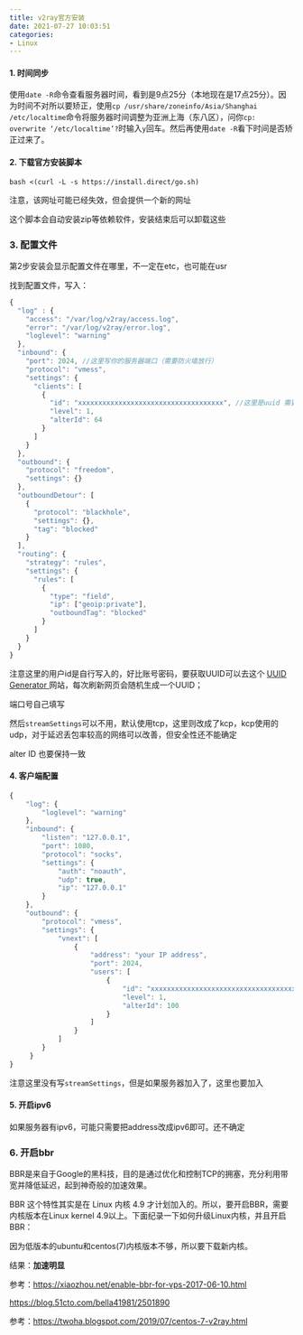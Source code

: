 ```yaml
---
title: v2ray官方安装
date: 2021-07-27 10:03:51
categories:
- Linux
---
```

#### 1. 时间同步

使用`date -R`命令查看服务器时间，看到是9点25分（本地现在是17点25分）。因为时间不对所以要矫正，使用`cp /usr/share/zoneinfo/Asia/Shanghai /etc/localtime`命令将服务器时间调整为亚洲上海（东八区），问你`cp: overwrite ‘/etc/localtime’?`时输入`y`回车。然后再使用`date -R`看下时间是否矫正过来了。

#### 2. 下载官方安装脚本

```shell
bash <(curl -L -s https://install.direct/go.sh)
```

注意，该网址可能已经失效，但会提供一个新的网址

这个脚本会自动安装zip等依赖软件，安装结束后可以卸载这些

### 3. 配置文件

第2步安装会显示配置文件在哪里，不一定在etc，也可能在usr

找到配置文件，写入：

```javascript
{
  "log" : {
    "access": "/var/log/v2ray/access.log",
    "error": "/var/log/v2ray/error.log",
    "loglevel": "warning"
  },
  "inbound": {
    "port": 2024, //这里写你的服务器端口（需要防火墙放行）
    "protocol": "vmess",
    "settings": {
      "clients": [
        {
          "id": "xxxxxxxxxxxxxxxxxxxxxxxxxxxxxxxxxxxx", //这里是uuid 需要和客户端一致
          "level": 1,
          "alterId": 64
        }
      ]
    }
  },
  "outbound": {
    "protocol": "freedom",
    "settings": {}
  },
  "outboundDetour": [
    {
      "protocol": "blackhole",
      "settings": {},
      "tag": "blocked"
    }
  ],
  "routing": {
    "strategy": "rules",
    "settings": {
      "rules": [
        {
          "type": "field",
          "ip": ["geoip:private"],
          "outboundTag": "blocked"
        }
      ]
    }
  }
}
```

注意这里的用户id是自行写入的，好比账号密码，要获取UUID可以去这个 [UUID Generator ](https://www.uuidgenerator.net/)网站，每次刷新网页会随机生成一个UUID；

端口号自己填写

然后`streamSettings`可以不用，默认使用tcp，这里则改成了kcp，kcp使用的udp，对于延迟丢包率较高的网络可以改善，但安全性还不能确定

alter ID 也要保持一致

#### 4. 客户端配置

```javascript
{
    "log": {
        "loglevel": "warning"
    },
    "inbound": {
        "listen": "127.0.0.1",
        "port": 1080,
        "protocol": "socks",
        "settings": {
            "auth": "noauth",
            "udp": true,
            "ip": "127.0.0.1"
        }
    },
    "outbound": {
        "protocol": "vmess",
        "settings": {
            "vnext": [
                {
                    "address": "your IP address",
                    "port": 2024,
                    "users": [
                        {
                            "id": "xxxxxxxxxxxxxxxxxxxxxxxxxxxxxxxxxxxx",
                            "level": 1,
                            "alterId": 100
                        }
                    ]
                }
            ]
        }
     }
}

```

注意这里没有写`streamSettings`，但是如果服务器加入了，这里也要加入

#### 5. 开启ipv6

如果服务器有ipv6，可能只需要把address改成ipv6即可。还不确定

### 6. 开启bbr

BBR是来自于Google的黑科技，目的是通过优化和控制TCP的拥塞，充分利用带宽并降低延迟，起到神奇般的加速效果。

BBR 这个特性其实是在 Linux 内核 4.9 才计划加入的。所以，要开启BBR，需要内核版本在Linux kernel 4.9以上。下面纪录一下如何升级Linux内核，并且开启BBR：

因为低版本的ubuntu和centos(7)内核版本不够，所以要下载新内核。

结果：**加速明显**

参考：https://xiaozhou.net/enable-bbr-for-vps-2017-06-10.html

https://blog.51cto.com/bella41981/2501890





参考：https://twoha.blogspot.com/2019/07/centos-7-v2ray.html
